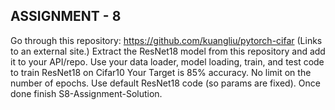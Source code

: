 ## ASSIGNMENT - 8
Go through this repository: https://github.com/kuangliu/pytorch-cifar (Links to an external site.)
Extract the ResNet18 model from this repository and add it to your API/repo.
Use your data loader, model loading, train, and test code to train ResNet18 on Cifar10
Your Target is 85% accuracy. No limit on the number of epochs. Use default ResNet18 code (so params are fixed).
Once done finish S8-Assignment-Solution.

